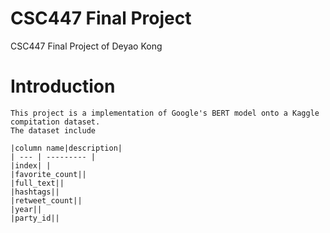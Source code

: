 # CSC447 Final Project
 CSC447 Final Project of Deyao Kong

# Introduction
    This project is a implementation of Google's BERT model onto a Kaggle compitation dataset.
    The dataset include 

    |column name|description|
    | --- | --------- |
    |index| |
    |favorite_count||
    |full_text||
    |hashtags||
    |retweet_count||
    |year||
    |party_id||